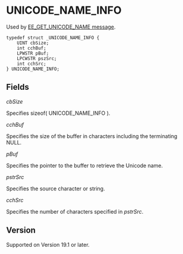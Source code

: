 # UNICODE\_NAME\_INFO

Used by
[EE\_GET\_UNICODE\_NAME message](../message/ee_get_unicode_name).

```
typedef struct _UNICODE_NAME_INFO {
	UINT cbSize;
	int cchBuf;
	LPWSTR pBuf;
	LPCWSTR pszSrc;
	int cchSrc;
} UNICODE_NAME_INFO;
```

## Fields

_cbSize_

Specifies sizeof( UNICODE\_NAME\_INFO ).

_cchBuf_

Specifies the size of the buffer in characters including the terminating NULL.

_pBuf_

Specifies the pointer to the buffer to retrieve the Unicode name.

_pstrSrc_

Specifies the source character or string.

_cchSrc_

Specifies the number of characters specified in _pstrSrc_.

## Version

Supported on Version 19.1 or later.
